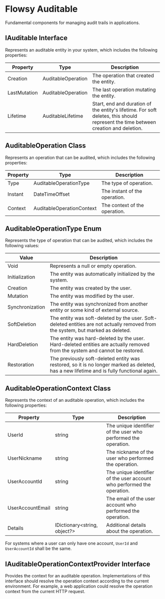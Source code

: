 # Flowsy Auditable

Fundamental components for managing audit trails in applications.

## IAuditable Interface

Represents an auditable entity in your system, which includes the following properties:

| Property     | Type               | Description                                                                                                                       |
|--------------|--------------------|-----------------------------------------------------------------------------------------------------------------------------------|
| Creation     | AuditableOperation | The operation that created the entity.                                                                                            |
| LastMutation | AuditableOperation | The last operation mutating the entity.                                                                                           |
| Lifetime     | AuditableLifetime  | Start, end and duration of the entity's lifetime. For soft deletes, this should represent the time between creation and deletion. |


## AuditableOperation Class

Represents an operation that can be audited, which includes the following properties:

| Property | Type                      | Description                   |
|----------|---------------------------|-------------------------------|
| Type     | AuditableOperationType    | The type of operation.        |
| Instant  | DateTimeOffset            | The instant of the operation. |
| Context  | AuditableOperationContext | The context of the operation. |


## AuditableOperationType Enum

Represents the type of operation that can be audited, which includes the following values:

| Value           | Description                                                                                                                              |
|-----------------|------------------------------------------------------------------------------------------------------------------------------------------|
| Void            | Represents a null or empty operation.                                                                                                    |
| Initialization  | The entity was automatically initialized by the system.                                                                                  |
| Creation        | The entity was created by the user.                                                                                                      |
| Mutation        | The entity was modified by the user.                                                                                                     |
| Synchronization | The entity was synchronized from another entity or some kind of external source.                                                         |
| SoftDeletion    | The entity was soft-deleted by the user. Soft-deleted entities are not actually removed from the system, but marked as deleted.          |
| HardDeletion    | The entity was hard-deleted by the user. Hard-deleted entities are actually removed from the system and cannot be restored.              |
| Restoration     | The previously soft-deleted entity was restored, so it is no longer marked as deleted, has a new lifetime and is fully functional again. |


## AuditableOperationContext Class

Represents the context of an auditable operation, which includes the following properties:

| Property         | Type                         | Description                                                            |
|------------------|------------------------------|------------------------------------------------------------------------|
| UserId           | string                       | The unique identifier of the user who performed the operation.         |
| UserNickname     | string                       | The nickname of the user who performed the operation.                  |
| UserAccountId    | string                       | The unique identifier of the user account who performed the operation. |
| UserAccountEmail | string                       | The email of the user account who performed the operation.             |
| Details          | IDictionary<string, object?> | Additional details about the operation.                                |

For systems where a user can only have one account, `UserId` and `UserAccountId` shall be the same.


## IAuditableOperationContextProvider Interface

Provides the context for an auditable operation.
Implementations of this interface should resolve the operation context according to the current environment.
For example, a web application could resolve the operation context from the current HTTP request.

